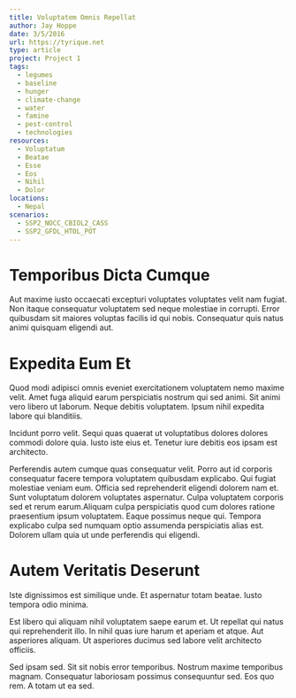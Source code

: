 ```yaml
---
title: Voluptatem Omnis Repellat
author: Jay Hoppe
date: 3/5/2016
url: https://tyrique.net
type: article
project: Project 1
tags:
  - legumes
  - baseline
  - hunger
  - climate-change
  - water
  - famine
  - pest-control
  - technologies
resources:
  - Voluptatum
  - Beatae
  - Esse
  - Eos
  - Nihil
  - Dolor
locations:
  - Nepal
scenarios:
  - SSP2_NOCC_CBIOL2_CASS
  - SSP2_GFDL_HTOL_POT
---
```

# Temporibus Dicta Cumque
Aut maxime iusto occaecati excepturi voluptates voluptates velit nam fugiat. Non itaque consequatur voluptatem sed neque molestiae in corrupti. Error quibusdam sit maiores voluptas facilis id qui nobis. Consequatur quis natus animi quisquam eligendi aut.

# Expedita Eum Et
Quod modi adipisci omnis eveniet exercitationem voluptatem nemo maxime velit. Amet fuga aliquid earum perspiciatis nostrum qui sed animi. Sit animi vero libero ut laborum. Neque debitis voluptatem. Ipsum nihil expedita labore qui blanditiis.
 Incidunt porro velit. Sequi quas quaerat ut voluptatibus dolores dolores commodi dolore quia. Iusto iste eius et. Tenetur iure debitis eos ipsam est architecto.
 Perferendis autem cumque quas consequatur velit. Porro aut id corporis consequatur facere tempora voluptatem quibusdam explicabo. Qui fugiat molestiae veniam eum. Officia sed reprehenderit eligendi dolorem nam et. Sunt voluptatum dolorem voluptates aspernatur. Culpa voluptatem corporis sed et rerum earum.Aliquam culpa perspiciatis quod cum dolores ratione praesentium ipsum voluptatem. Eaque possimus neque qui. Tempora explicabo culpa sed numquam optio assumenda perspiciatis alias est. Dolorem ullam quia ut unde perferendis qui eligendi.

# Autem Veritatis Deserunt
Iste dignissimos est similique unde. Et aspernatur totam beatae. Iusto tempora odio minima.
 Est libero qui aliquam nihil voluptatem saepe earum et. Ut repellat qui natus qui reprehenderit illo. In nihil quas iure harum et aperiam et atque. Aut asperiores aliquam. Ut asperiores ducimus sed labore velit architecto officiis.
 Sed ipsam sed. Sit sit nobis error temporibus. Nostrum maxime temporibus magnam. Consequatur laboriosam possimus consequuntur sed. Eos quo rem. A totam ut ea sed.
